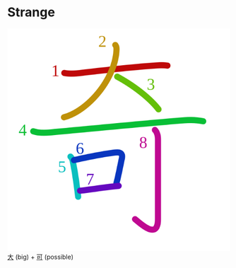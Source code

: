 # Strange
![5947](../Kanji/kanji-colorize/5947.svg)
[大](../Kanji/kanji-dict/大.md) (big) + [可](../Kanji/kanji-dict/可.md) (possible) 
